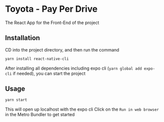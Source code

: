 # Toyota - Pay Per Drive

The React App for the Front-End of the project

## Installation
CD into the project directory, and then run the command
```bash
yarn install react-native-cli
```
After installing all dependencies including expo cli (`yarn global add expo-cli` if needed), you can start the project

## Usage

```bash
yarn start
```
This will open up localhost with the expo cli
Click on the `Run in web browser` in the Metro Bundler to get started